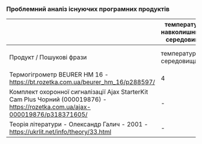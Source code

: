 ### Проблемний аналіз існуючих програмних продуктів
|                | температура навколишнього середовища     | особиста безпека    | зацікавленість літературоною поезією      | Тип ліцензії |
| ---------------| ----------------------------------------- | ----------------- | ---------- | ------------ |
| Продукт / Пошукові фрази | температура середовища | особиста безпека | зацікавленість літературною поезією | - |
| Термогігрометр BEURER HM 16 - https://bt.rozetka.com.ua/beurer_hm_16/p288597/ | 4 | - | - | OpenSource |
| Комплект охоронної сигналізації Ajax StarterKit Cam Plus Чорний (000019876) - https://rozetka.com.ua/ajax-000019876/p318371605/ | - | 5 | - | OpenSource |
| Теорія літератури - Олександр Галич - 2001 - https://ukrlit.net/info/theory/33.html | - | - | 4 | OpenSource |
